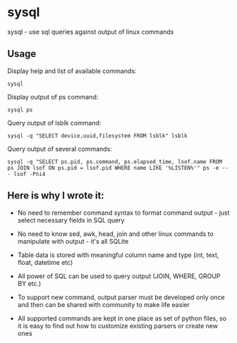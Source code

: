 sysql
=====

sysql - use sql queries against output of linux commands

Usage
--------

Display help and list of available commands:

    sysql
    
Display output of ps command:

    sysql ps
    
Query output of lsblk command:

    sysql -q "SELECT device,uuid,filesystem FROM lsblk" lsblk 
    
Query output of several commands:

    sysql -q "SELECT ps.pid, ps.command, ps.elapsed_time, lsof.name FROM ps JOIN lsof ON ps.pid = lsof.pid WHERE name LIKE '%LISTEN%'" ps -e --- lsof -Pni4


Here is why I wrote it:
--------

* No need to remember command syntax to format command output - just select necessary fields in SQL query

* No need to know sed, awk, head, join and other linux commands to manipulate with output - it's all SQLite

* Table data is stored with meaningful column name and type (int, text, float, datetime etc)

* All power of SQL can be used to query output (JOIN, WHERE, GROUP BY etc.)

* To support new command, output parser must be developed only once and then can be shared with community to make life easier

* All supported commands are kept in one place as set of python files, so it is easy to find out how to customize existing parsers or create new ones